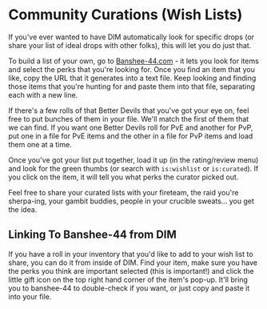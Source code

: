 Community Curations (Wish Lists)
================================

If you've ever wanted to have DIM automatically look for specific drops (or share your list of ideal drops with other folks), this will let you do just that.

To build a list of your own, go to [Banshee-44.com](https://banshee-44.com/) - it lets you look for items and select the perks that you're looking for. Once you find an item that you like, copy the URL that it generates into a text file. Keep looking and finding those items that you're hunting for and paste them into that file, separating each with a new line.

If there's a few rolls of that Better Devils that you've got your eye on, feel free to put bunches of them in your file. We'll match the first of them that we can find. If you want one Better Devils roll for PvE and another for PvP, put one in a file for PvE items and the other in a file for PvP items and load them one at a time.

Once you've got your list put together, load it up (in the rating/review menu) and look for the green thumbs (or search with `is:wishlist` or `is:curated`). If you click on the item, it will tell you what perks the curator picked out.

Feel free to share your curated lists with your fireteam, the raid you're sherpa-ing, your gambit buddies, people in your crucible sweats... you get the idea.

## Linking To Banshee-44 from DIM

If you have a roll in your inventory that you'd like to add to your wish list to share, you can do it from inside of DIM. Find your item, make sure you have the perks you think are important selected (this is important!) and click the little gift icon on the top right hand corner of the item's pop-up. It'll bring you to banshee-44 to double-check if you want, or just copy and paste it into your file.
